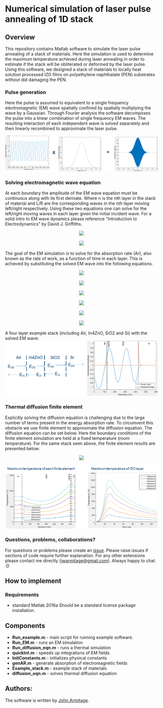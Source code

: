 # Numerical simulation of laser pulse annealing of 1D stack
## Overview

This repository contains Matlab software to simulate the laser pulse annealing of a stack of materials. Here the simulation is used to determine the maximum temperature achieved during laser annealing in order to estimate if the stack will be obliterated or deformed by the laser pulse. Using this software, we designed a stack of materials to locally heat solution processed IZO films on polyethylene naphthalate (PEN) substrates without did damaging the PEN.

### Pulse generation
Here the pulse is assumed to equivalent to a single frequency electromagnetic (EM) wave spatially confined by spatially multiplying the wave by a Gaussian. Through Fourier analysis the software decomposes the pulse into a linear combination of single frequency EM waves. The resulting interaction of each independent wave is solved separately and then linearly recombined to approximate the laser pulse.

![Laser Pulse](https://github.com/OE-FET/numerical_laser_annealing/blob/master/imgs/pulse_generation.png)

### Solving electromagnetic wave equation

At each boundary the amplitude of the EM wave equation must be continuous along with its first derivate. Where n is the nth layer in the stack of material and L/R are the corresponding waves in the nth layer moving left/right respectively. Using these two equations one can solve for the left/right moving waves in each layer given the initial incident wave. For a solid intro to EM wave dynamics please reference "Introduction to Electrodynamics" by David J. Griffiths.

<p align="center">
  <img width="" height="" src="https://latex.codecogs.com/gif.latex?E_%7Bn%2CL%7D%20&plus;E_%7Bn%2CR%7D%20%3D%20E_%7Bn&plus;1%2CL%7D%20&plus;E_%7Bn&plus;1%2CR%7D">
</p>

<p align="center">
  <img width="" height="" src="https://latex.codecogs.com/gif.latex?%5Cfrac%7B%5Cpartial%20%7D%7B%5Cpartial%20x%7D%28E_%7Bn%2CL%7D&plus;E_%7Bn%2CR%7D%29%20%3D%5Cfrac%7B%5Cpartial%20%7D%7B%5Cpartial%20x%7D%28E_%7Bn&plus;1%2CL%7D&plus;E_%7Bn&plus;1%2CR%7D%29">
</p>



The goal of the EM simulation is to solve for the absorption rate (Ar), also known as the rate of work, as a function of time in each layer. This is achieved by substituting the solved EM wave into the following equations. 

<p align="center">
  <img width="" height="" src="https://latex.codecogs.com/gif.latex?D%20%3D%20%5Cvarepsilon%20E">
</p>

<p align="center">
  <img width="" height="" src="https://latex.codecogs.com/gif.latex?%5Cbigtriangledown%20E%20%3D%20-%5Cfrac%7B%5Cpartial%20B%7D%7B%5Cpartial%20t%7D">
</p>


<p align="center">
  <img width="" height="" src="https://latex.codecogs.com/gif.latex?H%20%3D%20%5Cfrac%7BB%7D%7B%5Cmu%20%7D">
</p>


<p align="center">
  <img width="" height="" src="https://latex.codecogs.com/gif.latex?U%20%3D%20%5Cfrac%7B1%7D%7B2%7D%28E%5Ccdot%20D&plus;B%5Ccdot%20H%29%29">
</p>

<p align="center">
  <img width="" height="" src="https://latex.codecogs.com/gif.latex?S%20%3D%20E%20%5Ctimes%20H">
</p>

<p align="center">
  <img width="" height="" src="https://latex.codecogs.com/gif.latex?Ar%20%3D%20%5Cfrac%7B%5Cpartial%20W%7D%7B%5Cpartial%20t%7D%20%3D%20J%5Ccdot%20E%20%3D%20-%5Cfrac%7B%5Cpartial%20U%7D%7B%5Cpartial%20t%7D-%5Cbigtriangledown%20%5Ccdot%20S">
</p>



A four layer example stack (including Air, In4ZnO, SiO2 and Si) with the solved EM wave:
![Laser Pulse](https://github.com/OE-FET/numerical_laser_annealing/blob/master/imgs/wave_reflections.png)
### Thermal diffusion finite element

Explicitly solving the diffusion equation is challenging due to the large number of terms present in the energy absorption rate. To circumvent this obstacle we use finite element to approximate the diffusion equation. The diffusion equation can be set below. Here the boundary conditions of the finite element simulation are held at a fixed temperature (room temperature). For the same stack seen above, the finite element results are presented below:

<p align="center">
  <img width="" height="" src="https://latex.codecogs.com/gif.latex?%5Cfrac%7B%5Cpartial%20Q%7D%7B%5Cpartial%20t%7D%3D%5Cvarrho%20%5Ccdot%20C_%7Bp%7D%5Ccdot%20%5Cfrac%7B%5Cpartial%20T%7D%7B%5Cpartial%20t%7D-%5Cbigtriangledown%20%28k%5Cbigtriangledown%20T%29">
</p>



![Diffusion Equation](https://github.com/OE-FET/numerical_laser_annealing/blob/master/imgs/Finite_element_results.png)
### Questions, problems, collaborations?
For questions or problems please create an [issue](https://github.com/OE-FET/numerical_laser_annealing/issues). Please raise issues if sections of code require further explanation. For any other extensions please contact me directly (jwarmitage@gmail.com). Always happy to chat. :D

## How to implement
### Requirements
- standard Matlab 2016a
Should be a standard license package installation. 

## Components
- **Run_example.m** - main script for running example software.
- **Run_EM.m** - runs an EM simulation
- **Run_diffusion_eqn.m** - runs a thermal simulation
- **quickInt.m** - speeds up integrations of EM fields
- **InitConstants.m** - initializes physical constants
- **genAR.m** - generate absorption of electromagnetic fields
- **Example_stack.m** - example stack of materials
- **diffusion_eqn.m** - solves thermal diffusion equation 

## Authors:
The software is written by [John Armitage](https://github.com/jwarmitage).
